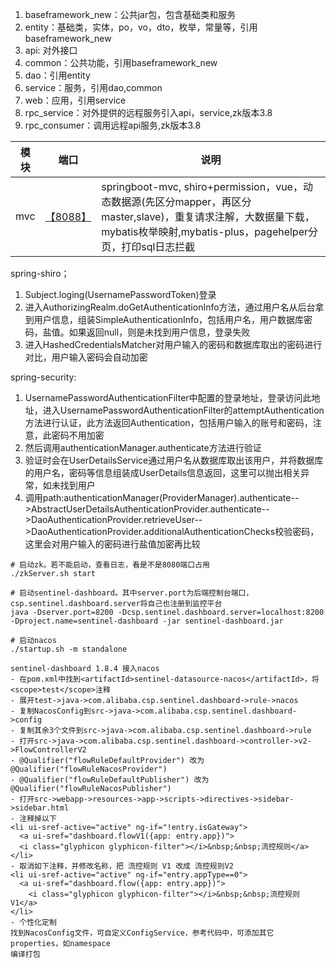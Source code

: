 1. baseframework_new：公共jar包，包含基础类和服务
2. entity：基础类，实体，po，vo，dto，枚举，常量等，引用baseframework_new
3. api: 对外接口
4. common：公共功能，引用baseframework_new
5. dao：引用entity
6. service：服务，引用dao,common
7. web：应用，引用service
8. rpc_service：对外提供的远程服务引入api，service,zk版本3.8
8. rpc_consumer：调用远程api服务,zk版本3.8

|模块|端口|说明|
|---|---|---|
|mvc|[【8088】](http://localhost:8088)|springboot-mvc, shiro+permission，vue，动态数据源(先区分mapper，再区分master,slave)，重复请求注解，大数据量下载，mybatis枚举映射,mybatis-plus，pagehelper分页，打印sql日志拦截|

spring-shiro；
1. Subject.loging(UsernamePasswordToken)登录
2. 进入AuthorizingRealm.doGetAuthenticationInfo方法，通过用户名从后台拿到用户信息，组装SimpleAuthenticationInfo，包括用户名，用户数据库密码，盐值。如果返回null，则是未找到用户信息，登录失败
3. 进入HashedCredentialsMatcher对用户输入的密码和数据库取出的密码进行对比，用户输入密码会自动加密

spring-security:
1. UsernamePasswordAuthenticationFilter中配置的登录地址，登录访问此地址，进入UsernamePasswordAuthenticationFilter的attemptAuthentication方法进行认证，此方法返回Authentication，包括用户输入的账号和密码，注意，此密码不用加密
2. 然后调用authenticationManager.authenticate方法进行验证
3. 验证时会在UserDetailsService通过用户名从数据库取出该用户，并将数据库的用户名，密码等信息组装成UserDetails信息返回，这里可以抛出相关异常，如未找到用户
4. 调用path:authenticationManager(ProviderManager).authenticate-->AbstractUserDetailsAuthenticationProvider.authenticate-->DaoAuthenticationProvider.retrieveUser-->DaoAuthenticationProvider.additionalAuthenticationChecks校验密码，这里会对用户输入的密码进行盐值加密再比较


``` shell
# 启动zk。若不能启动，查看日志，看是不是8080端口占用
./zkServer.sh start

# 启动sentinel-dashboard。其中server.port为后端控制台端口，csp.sentinel.dashboard.server将自己也注册到监控平台
java -Dserver.port=8200 -Dcsp.sentinel.dashboard.server=localhost:8200 -Dproject.name=sentinel-dashboard -jar sentinel-dashboard.jar

# 启动nacos
./startup.sh -m standalone
```
``` shell
sentinel-dashboard 1.8.4 接入nacos
- 在pom.xml中找到<artifactId>sentinel-datasource-nacos</artifactId>，将<scope>test</scope>注释
- 展开test->java->com.alibaba.csp.sentinel.dashboard->rule->nacos
- 复制NacosConfig到src->java->com.alibaba.csp.sentinel.dashboard->config
- 复制其余3个文件到src->java->com.alibaba.csp.sentinel.dashboard->rule
- 打开src->java->com.alibaba.csp.sentinel.dashboard->controller->v2->FlowControllerV2
- @Qualifier("flowRuleDefaultProvider") 改为 @Qualifier("flowRuleNacosProvider")
- @Qualifier("flowRuleDefaultPublisher") 改为 @Qualifier("flowRuleNacosPublisher")
- 打开src->webapp->resources->app->scripts->directives->sidebar->sidebar.html
- 注释掉以下
<li ui-sref-active="active" ng-if="!entry.isGateway">
  <a ui-sref="dashboard.flowV1({app: entry.app})">
  <i class="glyphicon glyphicon-filter"></i>&nbsp;&nbsp;流控规则</a>
</li>
- 取消如下注释，并修改名称，把 流控规则 V1 改成 流控规则V2
<li ui-sref-active="active" ng-if="entry.appType==0">
  <a ui-sref="dashboard.flow({app: entry.app})">
    <i class="glyphicon glyphicon-filter"></i>&nbsp;&nbsp;流控规则 V1</a>
</li>
- 个性化定制
找到NacosConfig文件，可自定义ConfigService，参考代码中，可添加其它properties，如namespace
编译打包
```